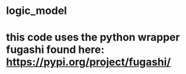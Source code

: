 # logic_model

# this code uses the python wrapper fugashi found here: https://pypi.org/project/fugashi/
